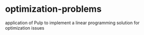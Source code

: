 # optimization-problems
application of Pulp to implement a linear programming solution for optimization issues
